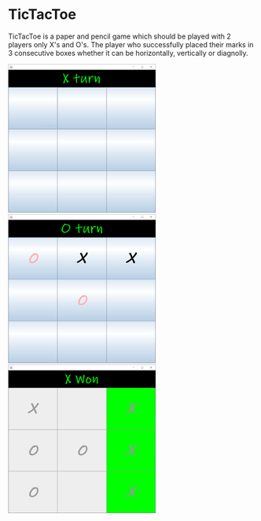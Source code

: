 # TicTacToe

TicTacToe is a paper and pencil game which should be played with 2 players only X's and O's. The player who successfully placed their marks in 3 consecutive boxes whether it can be horizontally, vertically or diagnolly.

<img src="src/screenshots/mainTicTacToe.PNG" width="300"> <img src="src/screenshots/playing.PNG" width="300"> <img src="src/screenshots/Xwon.PNG" width="300">

